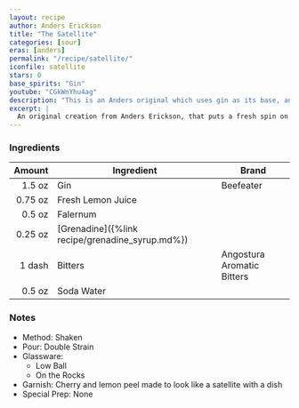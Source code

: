 ```yaml
---
layout: recipe
author: Anders Erickson
title: "The Satellite"
categories: [sour]
eras: [anders]
permalink: "/recipe/satellite/"
iconfile: satellite
stars: 0
base_spirits: "Gin"
youtube: "CGkWnYhu4ag"
description: "This is an Anders original which uses gin as its base, and is flavored with falernum and grenadine. It is a riff on the Saturn cocktail."
excerpt: |
  An original creation from Anders Erickson, that puts a fresh spin on the tiki-era Saturn. He trades the heavy almond and passion fruit notes for the spiced-lime sweetness of falernum and a hint of fruity grenadine. A delicate kiss of soda lifts the entire concoction, creating a lighter, brighter orbit of flavors.
---
```


### Ingredients

|  Amount | Ingredient        | Brand                      |
| ------: | ----------------- | -------------------------- |
|  1.5 oz | Gin               | Beefeater                  |
| 0.75 oz | Fresh Lemon Juice |
|  0.5 oz | Falernum          |
| 0.25 oz | [Grenadine]({%link recipe/grenadine_syrup.md%})         |
|  1 dash | Bitters           | Angostura Aromatic Bitters |
|  0.5 oz | Soda Water        |

### Notes

- Method: Shaken
- Pour: Double Strain
- Glassware:
  - Low Ball
  - On the Rocks
- Garnish: Cherry and lemon peel made to look like a satellite with a dish
- Special Prep: None
